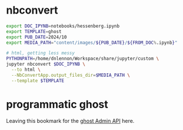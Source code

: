 
nbconvert
====

```bash
export DOC_IPYNB=notebooks/hessenberg.ipynb
export TEMPLATE=ghost
export PUB_DATE=2024/10
export MEDIA_PATH="content/images/${PUB_DATE}/${FROM_DOC%.ipynb}"

# html, getting less messy
PYTHONPATH=/home/dnlennon/Workspace/share/jupyter/custom \
jupyter nbconvert $DOC_IPYNB \
  --to html \
  --NbConvertApp.output_files_dir=$MEDIA_PATH \
  --template $TEMPLATE

```


programmatic ghost
====

Leaving this bookmark for the [ghost Admin API](https://ghost.org/docs/admin-api/#posts) here.